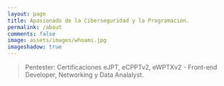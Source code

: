 ```yaml
---
layout: page
title: Apasionado de la Ciberseguridad y la Programación.
permalink: /about
comments: false
image: assets/images/whoami.jpg
imageshadow: true
---
```


> Pentester: Certificaciones eJPT, eCPPTv2, eWPTXv2 - Front-end Developer, Networking y Data Analalyst.

<a target="_blank" href="https://github.com/Firtsmiracle" class="btn btn-dark"><i class="fab fa-github"></i></a>
<a target="_blank" href="https://twitter.com/firtsmiracle" class="btn btn-dark"><i class="fab fa-twitter"></i></a>
<span> </span>

